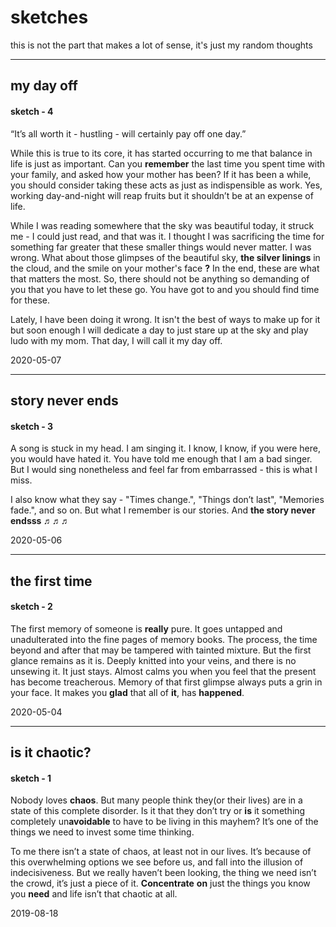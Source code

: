 # sketches
this is not the part that makes a lot of sense, it's just my random thoughts

----

## my day off

#### sketch - 4

“It’s all worth it - hustling - will certainly pay off one day.” 

While this is true to its core, it has started occurring to me that balance in life is just as important. Can you **remember** the last time you spent time with your family, and asked how your mother has been? If it has been a while, you should consider taking these acts as just as indispensible as work. Yes, working day-and-night will reap fruits but it shouldn’t be at an expense of life.

While I was reading somewhere that the sky was beautiful today, it struck me - I could just read, and that was it. I thought I was sacrificing the time for something far greater that these smaller things would never matter. I was wrong. What about those glimpses of the beautiful sky, **the silver linings** in the cloud, and the smile on your mother's face **?** In the end, these are what that matters the most. So, there should not be anything so demanding of you that you have to let these go. You have got to and you should find time for these.

Lately, I have been doing it wrong. It isn't the best of ways to make up for it but soon enough I will dedicate a day to just stare up at the sky and play ludo with my mom. That day, I will call it my day off.

2020-05-07

----

## story never ends

#### sketch - 3

A song is stuck in my head. I am singing it. I know, I know, if you were here, you would have hated it. You have told me enough that I am a bad singer. But I would sing nonetheless and feel far from embarrassed - this is what I miss.

I also know what they say - "Times change.", "Things don’t last", "Memories fade.", and so on. But what I remember is our stories. 
And **the story never endsss ♬♬♬** 

2020-05-06

----

## the first time

#### sketch - 2

The first memory of someone is **really** pure. It goes untapped and unadulterated into the fine pages of memory books. The process, the time beyond and after that may be tampered with tainted mixture. But the first glance remains as it is. Deeply knitted into your veins, and there is no unsewing it. It just stays. Almost calms you when you feel that the present has become treacherous. Memory of that first glimpse always puts a grin in your face. It makes you **glad** that all of **it**, has **happened**.

2020-05-04

----

## is it chaotic?

#### sketch - 1

Nobody loves **chaos**. But many people think they(or their lives) are in a state of this complete disorder. Is it that they don’t try or **is** it something completely un**avoidable** to have to be living in this mayhem? It’s one of the things we need to invest some time thinking.

To me there isn’t a state of chaos, at least not in our lives. It’s because of this overwhelming options we see before us, and fall into the illusion of indecisiveness. But we really haven’t been looking, the thing we need isn’t the crowd, it’s just a piece of it.
**Concentrate** **on** just the things you know you **need** and life isn’t that chaotic at all.

2019-08-18
